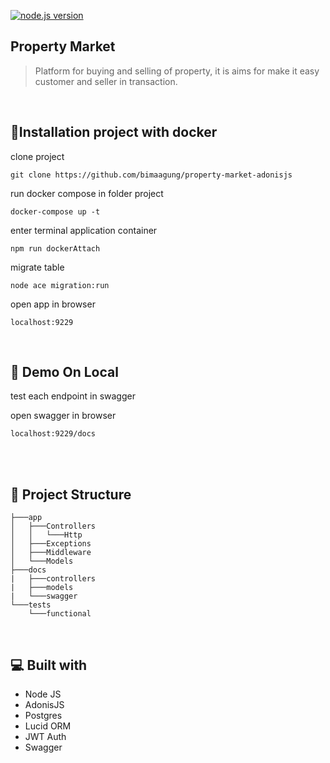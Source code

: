 [![node.js version](https://badgen.net/npm/node/express)](https://npmjs.com/package/express)

## Property Market
> Platform for buying and selling of property, it is aims for make it easy customer and seller in transaction. 

<br>

## 🐳Installation project with docker

clone project
``` bson
git clone https://github.com/bimaagung/property-market-adonisjs
```

run docker compose in folder project
``` bson
docker-compose up -t
```

enter terminal application container 
```bson
npm run dockerAttach
```

migrate table 
```bson
node ace migration:run
```

open app in browser
```bson
localhost:9229
```

<br>

## 🚀 Demo On Local

test each endpoint in swagger

open swagger in browser 
```bson
localhost:9229/docs
```

<br>

<br>

## 📁 Project Structure

```
├───app
│   ├───Controllers
│   │   └───Http
│   ├───Exceptions
│   ├───Middleware
│   └───Models
├───docs
|   ├───controllers
|   ├───models
|   └───swagger
└───tests
    └───functional
```

<br>


## 💻 Built with

- Node JS
- AdonisJS
- Postgres
- Lucid ORM
- JWT Auth
- Swagger



